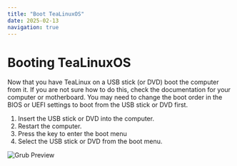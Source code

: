 ```yaml
---
title: "Boot TeaLinuxOS"
date: 2025-02-13
navigation: true
---
```


# Booting TeaLinuxOS

Now that you have TeaLinux on a USB stick (or DVD) boot the computer from it.
If you are not sure how to do this, check the documentation for your computer or motherboard. You may need to change the boot order in the BIOS or UEFI settings to boot from the USB stick or DVD first.

<ol class="list-decimal pl-6 space-y-2">
  <li class="text-[16px] text-justify font-light text-[#4A4A4A] dark:text-black-400 font-archivo">
    Insert the USB stick or DVD into the computer.
  </li>
  <li class="text-[16px] text-justify font-light text-[#4A4A4A] dark:text-black-400 font-archivo">
    Restart the computer.
  </li>
  <li class="text-[16px] text-justify font-light text-[#4A4A4A] dark:text-black-400 font-archivo">
    Press the key to enter the boot menu 
  </li>
  <li class="text-[16px] text-justify font-light text-[#4A4A4A] dark:text-black-400 font-archivo">
    Select the USB stick or DVD from the boot menu.
  </li>
</ol>

<Alert title="Hint" type="success" message="Most BIOS setups offer a specific key you can press to choose the boot device, and all of them have a dedicated key to access the BIOS settings menu (where you can adjust the boot sequence). Depending on the BIOS manufacturer, these keys might be Escape, F1, F2, F8, F10, F11, F12, or Delete. This information is typically shown briefly on the screen during startup.On Macs, keep your finger pressed on the Alt or Option key after hearing the boot sound."/>

<img src="/img/grub.png" alt="Grub Preview" class="mb-6" />
